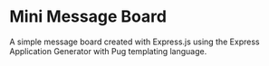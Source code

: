# Mini Message Board

A simple message board created with Express.js using the Express Application Generator with Pug templating language.
